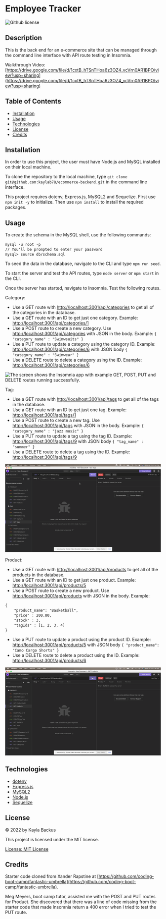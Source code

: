 # Employee Tracker
![Github license](https://img.shields.io/badge/license-MIT-blue.svg)

## Description
This is the back end for an e-commerce site that can be managed through the command line interface with API route testing in Insomnia.

Walkthrough Video: [https://drive.google.com/file/d/1cxtB_hTSnTHoa6z3OZ4_vcVrn0AR1BPO/view?usp=sharing](https://drive.google.com/file/d/1cxtB_hTSnTHoa6z3OZ4_vcVrn0AR1BPO/view?usp=sharing)

## Table of Contents
- [Installation](#installation)
- [Usage](#usage)
- [Technologies](#technologies)
- [License](#license)
- [Credits](#credits)

## Installation
In order to use this project, the user must have Node.js and MySQL installed on their local machine.

To clone the repository to the local machine, type `git clone git@github.com:kaylab78/ecommerce-backend.git` in the command line interface.

This project requires dotenv, Express.js, MySQL2 and Sequelize. First use `npm init -y` to initialize. Then use `npm install` to install the required packages.

## Usage
To create the schema in the MySQL shell, use the following commands:
```
mysql -u root -p
// You'll be prompted to enter your password
mysql> source db/schema.sql
```

To seed the data in the database, navigate to the CLI and type `npm run seed`.

To start the server and test the API routes, type `node server` or `npm start` in the CLI.

Once the server has started, navigate to Insomnia. Test the following routes.

Category:
- Use a GET route with [http://localhost:3001/api/categories](http://localhost:3001/api/categories) to get all of the categories in the database.
- Use a GET route with an ID to get just one category. Example: [http://localhost:3001/api/categories/1](http://localhost:3001/api/categories/1)
- Use a POST route to create a new category. Use [http://localhost:3001/api/categories](http://localhost:3001/api/categories) with JSON in the body. Example: `{ "category_name" : "Swimwsuits" }`
- Use a PUT route to update a category using the category ID. Example: [http://localhost:3001/api/categories/6](http://localhost:3001/api/categories/6) with JSON body `{ "category_name" : "Swimwear" }`
- Use a DELETE route to delete a category using the ID. Example: [http://localhost:3001/api/categories/6](http://localhost:3001/api/categories/6)

![The screen shows the Insomnia app with example GET, POST, PUT and DELETE routes running successfully.](/assets/screenshot-1.gif)

Tag:
- Use a GET route with [http://localhost:3001/api/tags](http://localhost:3001/api/tags) to get all of the tags in the database.
- Use a GET route with an ID to get just one tag. Example: [http://localhost:3001/api/tags/1](http://localhost:3001/api/tags/1)
- Use a POST route to create a new tag. Use [http://localhost:3001/api/tags](http://localhost:3001/api/tags) with JSON in the body. Example: `{ "category_name" : "jazz music" }`
- Use a PUT route to update a tag using the tag ID. Example: [http://localhost:3001/api/tags/9](http://localhost:3001/api/tags/9) with JSON body `{ "tag_name" : "summer" }`
- Use a DELETE route to delete a tag using the ID. Example: [http://localhost:3001/api/tags/9](http://localhost:3001/api/tags/9)

![The screen shows the Insomnia app with example GET, POST, PUT and DELETE routes running successfully.](/assets/screenshot-2.gif)

Product:
- Use a GET route with [http://localhost:3001/api/products](http://localhost:3001/api/products) to get all of the products in the database.
- Use a GET route with an ID to get just one product. Example: [http://localhost:3001/api/products/5](http://localhost:3001/api/products/5)
- Use a POST route to create a new product. Use [http://localhost:3001/api/products](http://localhost:3001/api/products) with JSON in the body. Example: 
```
{
    "product_name": "Basketball",
    "price" : 200.00,
    "stock" : 3,
    "tagIds" : [1, 2, 3, 4]
}
```
- Use a PUT route to update a product using the product ID. Example: [http://localhost:3001/api/products/5](http://localhost:3001/api/products/5) with JSON body `{ "product_name": "Camo Cargo Shorts" }`
- Use a DELETE route to delete a product using the ID. Example: [http://localhost:3001/api/products/6](http://localhost:3001/api/products/6)

![The screen shows the Insomnia app with example GET, POST, PUT and DELETE routes running successfully.](/assets/screenshot-3.gif)

## Technologies
- [dotenv](https://www.npmjs.com/package/dotenv)
- [Express.js](https://expressjs.com/)
- [MySQL2](https://www.npmjs.com/package/mysql2)
- [Node.js](https://nodejs.dev/)
- [Sequelize](https://www.npmjs.com/package/sequelize)

## License
&copy; 2022 by Kayla Backus

This project is licensed under the MIT license.

[License: MIT License](https://opensource.org/licenses/MIT)

## Credits
Starter code cloned from Xander Rapstine at [https://github.com/coding-boot-camp/fantastic-umbrella](https://github.com/coding-boot-camp/fantastic-umbrella).

Meg Meyers, boot camp tutor, assisted me with the POST and PUT routes for Product. She discovered that there was a line of code missing from the starter code that made Insomnia return a 400 error when I tried to test the PUT route.